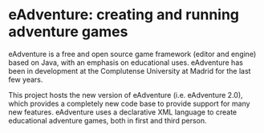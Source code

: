# eAdventure: creating and running adventure games

eAdventure is a free and open source game framework (editor and engine) based on Java, with an emphasis on educational uses. eAdventure has been in development at the Complutense University at Madrid for the last few years.

This project hosts the new version of eAdventure (i.e. eAdventure 2.0), which provides a completely new code base to provide support for many new features. eAdventure uses a declarative XML language to create educational adventure games, both in first and third person. 